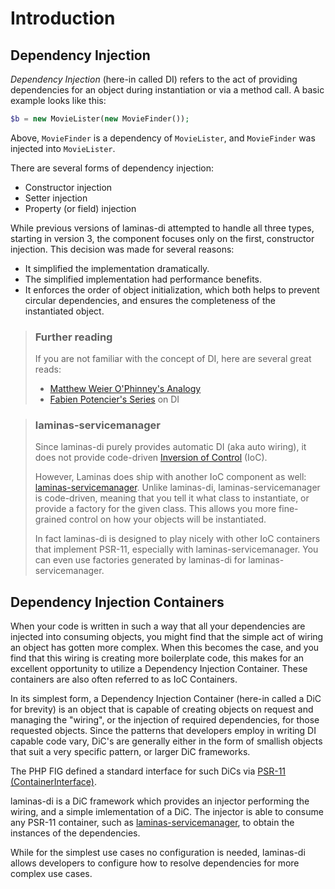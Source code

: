 # Introduction

## Dependency Injection

_Dependency Injection_ (here-in called DI) refers to the act of providing
dependencies for an object during instantiation or via a method call. A basic
example looks like this:

```php
$b = new MovieLister(new MovieFinder());
```

Above, `MovieFinder` is a dependency of `MovieLister`, and `MovieFinder` was
injected into `MovieLister`.

There are several forms of dependency injection:

- Constructor injection
- Setter injection
- Property (or field) injection

While previous versions of laminas-di attempted to handle all three types, starting
in version 3, the component focuses only on the first, constructor injection.
This decision was made for several reasons:

- It simplified the implementation dramatically.
- The simplified implementation had performance benefits.
- It enforces the order of object initialization, which both helps to prevent
  circular dependencies, and ensures the completeness of the instantiated object.

> ### Further reading
>
> If you are not familiar with the concept of DI, here are several great reads:
>
> - [Matthew Weier O'Phinney's Analogy](https://mwop.net/blog/260-Dependency-Injection-An-analogy.html)
> - [Fabien Potencier's Series](http://fabien.potencier.org/article/11/what-is-dependency-injection) on DI


> ### laminas-servicemanager
>
> Since laminas-di purely provides automatic DI (aka auto wiring), it does not
> provide code-driven [Inversion of Control](https://en.wikipedia.org/wiki/Inversion_of_control) (IoC).
>
> However, Laminas does ship with another IoC component as well: [laminas-servicemanager](https://docs.laminas.dev/laminas-servicemanager/).
> Unlike laminas-di, laminas-servicemanager is code-driven, meaning that you tell it
> what class to instantiate, or provide a factory for the given class. This allows
> you more fine-grained control on how your objects will be instantiated.
>
> In fact laminas-di is designed to play nicely with other IoC containers that
> implement PSR-11, especially with laminas-servicemanager. You can even use
> factories generated by laminas-di for laminas-servicemanager.

## Dependency Injection Containers

When your code is written in such a way that all your dependencies are injected
into consuming objects, you might find that the simple act of wiring an object
has gotten more complex. When this becomes the case, and you find that this
wiring is creating more boilerplate code, this makes for an excellent
opportunity to utilize a Dependency Injection Container. These containers are also
often referred to as IoC Containers.

In its simplest form, a Dependency Injection Container (here-in called a DiC
for brevity) is an object that is capable of creating objects on request and
managing the "wiring", or the injection of required dependencies, for those
requested objects. Since the patterns that developers employ in writing DI
capable code vary, DiC's are generally either in the form of smallish objects
that suit a very specific pattern, or larger DiC frameworks.

The PHP FIG defined a standard interface for such DiCs via [PSR-11
(ContainerInterface)](http://www.php-fig.org/psr/psr-11/).

laminas-di is a DiC framework which provides an injector performing the wiring, and
a simple imlementation of a DiC. The injector is able to consume any PSR-11
container, such as [laminas-servicemanager](https://docs.laminas.dev/laminas-servicemanager/),
to obtain the instances of the dependencies.

While for the simplest use cases no configuration is needed, laminas-di allows
developers to configure how to resolve dependencies for more complex use cases.
